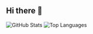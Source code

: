 ## Hi there 👋

<!--
**giakhiem03/giakhiem03** is a ✨ _special_ ✨ repository because its `README.md` (this file) appears on your GitHub profile.

Here are some ideas to get you started:

- 🔭 I’m currently working on dsadsa
- 🌱 I’m currently learning ...
- 👯 I’m looking to collaborate on ...
- 🤔 I’m looking for help with ...
- 💬 Ask me about ...
- 📫 How to reach me: ...
- 😄 Pronouns: ...
- ⚡ Fun fact: ...
-->
![GitHub Stats](https://github-readme-stats.vercel.app/api?username=giakhiem03&show_icons=true&theme=radical)
![Top Languages](https://github-readme-stats.vercel.app/api/top-langs/?username=giakhiem03&layout=compact&theme=radical)
